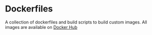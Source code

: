 # Dockerfiles

A collection of dockerfiles and build scripts to build custom images. All images
are available on [Docker Hub](https://hub.docker.com/repositories/ahoyt41)
